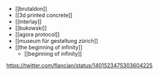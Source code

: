 - [[brutaldon]]
- [[3d printed concrete]]
- [[interlay]]
- [[bukowski]]
- [[agora protocol]]
- [[museum für gestaltung zürich]]
- [[the beginning of infinity]]
	- [[beginning of infinity]]

https://twitter.com/flancian/status/1401523475303604225